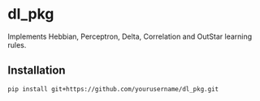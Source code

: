 # dl_pkg

Implements Hebbian, Perceptron, Delta, Correlation and OutStar learning rules.

## Installation

```bash
pip install git+https://github.com/yourusername/dl_pkg.git

